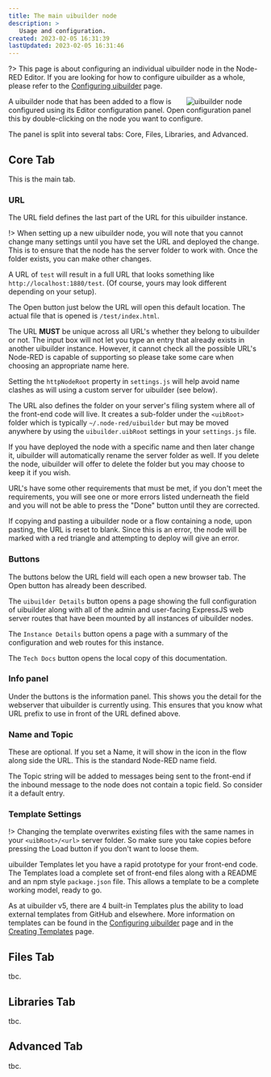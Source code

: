 ```yaml
---
title: The main uibuilder node
description: >
   Usage and configuration.
created: 2023-02-05 16:31:39
lastUpdated: 2023-02-05 16:31:46
---
```


?> This page is about configuring an individual uibuilder node in the Node-RED Editor. If you are looking for how to configure uibuilder as a whole, please refer to the [Configuring uibuilder](uib-configuration.md) page.

<!-- ![uibuilder node configuration panel >](2022-04-09-18-16-24.png) -->
<img style="float:right;max-width:30%" src="2022-04-09-18-16-24.png" alt="uibuilder node configuration panel" title="uibuilder node configuration panel">

A uibuilder node that has been added to a flow is configured using its Editor configuration panel. Open this by double-clicking on the node you want to configure.


The panel is split into several tabs: Core, Files, Libraries, and Advanced.

## Core Tab

This is the main tab.

### URL

The URL field defines the last part of the URL for this uibuilder instance. 

!> When setting up a new uibuilder node, you will note that you cannot change many settings until you have set the URL and deployed the change. This is to ensure that the node has the server folder to work with. Once the folder exists, you can make other changes.

A URL of `test` will result in a full URL that looks something like `http://localhost:1880/test`. (Of course, yours may look different depending on your setup).

The Open button just below the URL will open this default location. The actual file that is opened is `/test/index.html`.

The URL **MUST** be unique across all URL's whether they belong to uibuilder or not. The input box will not let you type an entry that already exists in another uibuilder instance. However, it cannot check all the possible URL's Node-RED is capable of supporting so please take some care when choosing an appropriate name here. 

Setting the `httpNodeRoot` property in `settings.js` will help avoid name clashes as will using a custom server for uibuilder (see below).

The URL also defines the folder on your server's filing system where all of the front-end code will live. It creates a sub-folder under the `<uibRoot>` folder which is typically `~/.node-red/uibuilder` but may be moved anywhere by using the `uibuilder.uibRoot` settings in your `settings.js` file.

If you have deployed the node with a specific name and then later change it, uibuilder will automatically rename the server folder as well. If you delete the node, uibuilder will offer to delete the folder but you may choose to keep it if you wish.

URL's have some other requirements that must be met, if you don't meet the requirements, you will see one or more errors listed underneath the field and you will not be able to press the "Done" button until they are corrected.

If copying and pasting a uibuilder node or a flow containing a node, upon pasting, the URL is reset to blank. Since this is an error, the node will be marked with a red triangle and attempting to deploy will give an error.

### Buttons

The buttons below the URL field will each open a new browser tab. The Open button has already been described.

The `uibuilder Details` button opens a page showing the full configuration of uibuilder along with all of the admin and user-facing ExpressJS web server routes that have been mounted by all instances of uibuilder nodes.

The `Instance Details` button opens a page with a summary of the configuration and web routes for this instance.

The `Tech Docs` button opens the local copy of this documentation.

### Info panel

Under the buttons is the information panel. This shows you the detail for the webserver that uibuilder is currently using. This ensures that you know what URL prefix to use in front of the URL defined above.

### Name and Topic

These are optional. If you set a Name, it will show in the icon in the flow along side the URL. This is the standard Node-RED name field.

The Topic string will be added to messages being sent to the front-end if the inbound message to the node does not contain a topic field. So consider it a default entry.

### Template Settings

!> Changing the template overwrites existing files with the same names in your `<uibRoot>/<url>` server folder. So make sure you take copies before pressing the Load button if you don't want to loose them.

uibuilder Templates let you have a rapid prototype for your front-end code. The Templates load a complete set of front-end files along with a README and an npm style `package.json` file. This allows a template to be a complete working model, ready to go.

As at uibuilder v5, there are 4 built-in Templates plus the ability to load external templates from GitHub and elsewhere. More information on templates can be found in the [Configuring uibuilder](uib-configuration?id=ltuibrootgtltinstance-urlgt) page and in the [Creating Templates](creating-templates) page.

## Files Tab

tbc.

## Libraries Tab

tbc.

## Advanced Tab

tbc.
